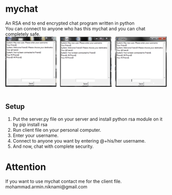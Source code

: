 # mychat
An RSA end to end encrypted chat program written in python<br />
You can connect to anyone who has this mychat and you can chat completely safe.<br />
<img src="screenshot.jpg" /><br /><br />

<h2>Setup</h2>
<ol>
  <li>Put the server.py file on your server and install python rsa module on it by pip install rsa</li>
  <li>Run client file on your personal computer.</li>
  <li>Enter your username.</li>
  <li>Connect to anyone you want by entering @+his/her username.</li>
  <li>And now, chat with complete security.</li>
</ol>

<h1>Attention</h1>
If you want to use mychat contact me for the client file. mohammad.armin.niknami@gmail.com
